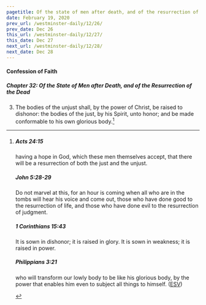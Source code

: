 ```yaml
---
pagetitle: Of the state of men after death, and of the resurrection of the dead, part 3
date: February 19, 2020
prev_url: /westminster-daily/12/26/
prev_date: Dec 26
this_url: /westminster-daily/12/27/
this_date: Dec 27
next_url: /westminster-daily/12/28/
next_date: Dec 28
---
```


#### Confession of Faith

##### Chapter 32: Of the State of Men after Death, and of the Resurrection of the Dead

3. The bodies of the unjust shall, by the power of Christ, be raised to dishonor: the bodies of the just, by his Spirit, unto honor; and be made conformable to his own glorious body.[^fnref:wcf1]

[^fnref:wcf1]: <div class="esv"><h5>Acts 24:15</h5> <div class="esv-text"><p id="p44024015.01-1">having a hope in God, which these men themselves accept, that there will be a resurrection of both the just and the unjust.</p> </div><h5>John 5:28-29</h5> <div class="esv-text"><p id="p43005028.01-2"><span class="woc">Do not marvel at this, for an hour is coming when all who are in the tombs will hear his voice</span> <span class="woc">and come out, those who have done good to the resurrection of life, and those who have done evil to the resurrection of judgment.</span></p> </div><h5>1 Corinthians 15:43</h5> <div class="esv-text"><p id="p46015043.01-3">It is sown in dishonor; it is raised in glory. It is sown in weakness; it is raised in power.</p> </div><h5>Philippians 3:21</h5> <div class="esv-text"><p id="p50003021.01-4">who will transform our lowly body to be like his glorious body, by the power that enables him even to subject all things to himself.  (<a href="http://www.esv.org" class="copyright">ESV</a>)</p> </div> </div>

